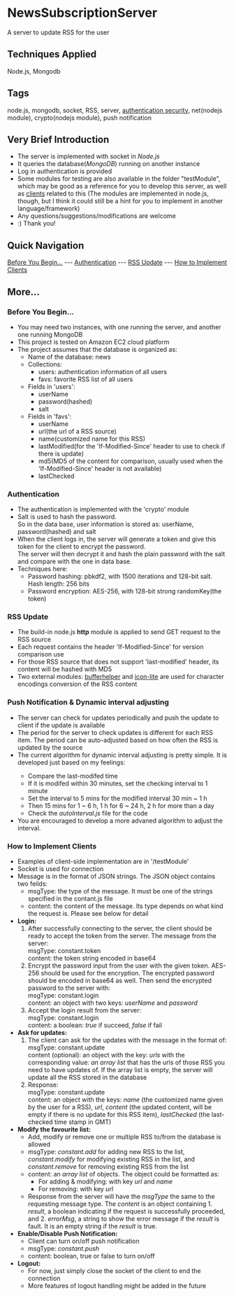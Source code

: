 NewsSubscriptionServer
======================

A server to update RSS for the user

<h2>Techniques Applied</h2>
Node.js, Mongodb

<h2>Tags</h2>
node.js, mongodb, socket, RSS, server, <a href='#authentication'>authentication security</a>, net(nodejs module), crypto(nodejs module), push notification

<h2>Very Brief Introduction</h2>
<ul>
<li>The server is implemented with socket in <em>Node.js</em></li>
<li>It queries the database(<em>MongoDB</em>) running on another instance</li>
<li>Log in authentication is provided</li>
<li>Some modules for testing are also available in the folder "testModule", which may be good as a reference for you to develop this server, as well as <a href='#how-to-implement-clients'>clients</a> related to this (The modules are implemented in node.js, though, but I think it could still be a hint for you to implement in another language/framework)</li>
<li>Any questions/suggestions/modifications are welcome</li>
<li>:) Thank you!</li>
</ul>

<h2>Quick Navigation</h2>
<a href='#before-you-begin'>Before You Begin...</a> --- <a href='#authentication'>Authentication</a> --- <a href='#rss-update'>RSS Update</a> --- 
<a href='#how-to-implement-clients'>How to Implement Clients</a>

<h2>More...</h2>
<h3>Before You Begin...</h3>
<ul>
<li>You may need two instances, with one running the server, and another one running MongoDB</li>
<li>This project is tested on Amazon EC2 cloud platform</li>
<li>The project assumes that the database is organized as:
    <ul>
	<li>Name of the database: news</li>
	<li>Collections: 
		<ul>
			<li>users: authentication information of all users</li>
			<li>favs: favorite RSS list of all users</li>
		</ul>
	</li>
	<li>Fields in 'users': 
		<ul>
			<li>userName</li>
			<li>password(hashed)</li>
			<li>salt</li>
		</ul>
	<li>Fields in 'favs': 
		<ul>
			<li>userName</li>
			<li>url(the url of a RSS source)</li>
			<li>name(customized name for this RSS)</li>
			<li>lastModified(for the 'If-Modified-Since' header to use to check if there is update)</li>
			<li>md5(MD5 of the content for comparison, usually used when the 'If-Modified-Since' header is not available)</li>
			<li>lastChecked</li>
		</ul>
	</li>
    </ul>
</li>
</ul>

<h3>Authentication</h3>
<ul>
<li>The authentication is implemented with the 'crypto' module</li>
<li>Salt is used to hash the password.<br /> 
    So in the data base, user information is stored as: userName, password(hashed) and salt</li>
<li>When the client logs in, the server will generate a token and give this token for the client
    to encrypt the password.<br />The server will then decrypt it and hash the plain password with the salt
    and compare with the one in data base.</li>
<li>Techniques here: 
    <ul>
      <li>Password hashing: pbkdf2, with 1500 iterations and 128-bit salt. Hash length: 256 bits</li>
      <li>Password encryption: AES-256, with 128-bit strong randomKey(the token)</li>
    </ul>
</li>
</ul>

<h3>RSS Update</h3>
<ul>
<li>The build-in node.js <b>http</b> module is applied to send GET request to the RSS source</li>
<li>Each request contains the header 'If-Modified-Since' for version comparison use</li>
<li>For those RSS source that does not support 'last-modified' header, its content will be hashed with MD5</li>
<li>Two external modules: <a href='https://github.com/JacksonTian/bufferhelper'>bufferhelper</a> 
and <a href='https://github.com/ashtuchkin/iconv-lite'>icon-lite</a> are used for character encodings conversion of the RSS content</li>
</ul>

<h3>Push Notification & Dynamic interval adjusting</h3>
<ul>
<li>The server can check for updates periodically and push the update to client if the update is available</li>
<li>The period for the server to check updates is different for each RSS item. 
The period can be auto-adjusted based on how often the RSS is updated by the source</li>
<li>The current algorithm for dynamic interval adjusting is pretty simple. It is developed just based on my feelings:</li>
	<ul>
		<li>Compare the last-modifed time</li>
		<li>If it is modifed within 30 minutes, set the checking interval to 1 minute</li>
		<li>Set the interval to 5 mins for the modified interval 30 min ~ 1 h</li>
		<li>Then 15 mins for 1 ~ 6 h, 1 h for 6 ~ 24 h, 2 h for more than a day</li>
		<li>Check the <em>autoInterval.js</em> file for the code</li>
	</ul>
<li>You are encouraged to develop a more advaned algorithm to adjust the interval.</li>
</ul>

<h3>How to Implement Clients</h3>
<ul>
	<li>Examples of client-side implementation are in '/testModule'</li>
	<li>Socket is used for connection</li>
	<li>Message is in the format of JSON strings. The JSON object contains two feilds: 
		<ul>
			<li>msgType: the type of the message. It must be one of the strings specified in the contant.js file</li>
			<li>content: the content of the message. Its type depends on what kind the request is. Please see below for detail</li>
		</ul>
	</li>
	<li><b>Login:</b>
		<ol>
			<li>After successfully connecting to the server, the client should be ready to accept the token from the server. The message from the server: <br/>
			msgType: constant.token<br/>
			content: the token string encoded in base64</li>
			<li>Encrypt the password input from the user with the given token. AES-256 should be used for the encryption. The encrypted password should be encoded in base64 as well.
			Then send the encrypted password to the server with: <br/>
			msgType: constant.login<br/>
			content: an object with two keys: <em>userName</em> and <em>password</em></li>
			<li>Accept the login result from the server: <br/>
			msgType: constant.login<br/>
			content: a boolean: <em>true</em> if succeed, <em>false</em> if fail</li>
		</ol>
	</li>
	<li><b>Ask for updates:</b>
		<ol>
			<li>The client can ask for the updates with the message in the format of:<br/>
			msgType: constant.update<br/>
			content (optional): an object with the key: <em>urls</em> with the corresponding value: <em>an array list</em> that has the urls of those RSS you need to have updates of. 
			If the array list is empty, the server will update all the RSS stored in the database</li>
			<li>Response: <br/>
			msgType: constant.update<br/>
			content: an object with the keys: <em>name</em> (the customized name given by the user for a RSS), 
			<em>url</em>, <em>content</em> (the updated content, will be empty if there is no update for this RSS item), <em>lastChecked</em> (the last-checked time stamp in GMT)</li>
		</ol>
	</li>
	<li><b>Modify the favourite list:</b>
		<ul>
			<li>Add, modify or remove one or multiple RSS to/from the database is allowed</li>
			<li>msgType: <em>constant.add</em> for adding new RSS to the list, 
				     <em>constant.modify</em> for modifying existing RSS in the list, and 
				     <em>constant.remove</em> for removing existing RSS from the list</li>
			<li>content: an <em>array list</em> of objects. The object could be formatted as:
				<ul>
					<li>For adding & modifying: with key <em>url</em> and <em>name</em></li>
					<li>For removing: with key <em>url</em></li>
				</ul>
			</li>
			<li>Response from the server will have the <em>msgType</em> the same to the requesting message type. The <em>content</em> is an object containing 1. <em>result</em>, a boolean indicating if the request is successfully proceeded, and 2. <em>errorMsg</em>, a string to show the error message if the <em>result</em> is fault. It is an empty string if the <em>result</em> is true.</li>
		</ul>
	</li>
	<li><b>Enable/Disable Push Notification:</b>
		<ul>
			<li>Client can turn on/off push notification</li>
			<li>msgType: <em>constant.push</em></li>
			<li>content: boolean, true or false to turn on/off</li>
		</ul>
	</li>
	<li><b>Logout:</b>
		<ul>
			<li>For now, just simply close the socket of the client to end the connection</li>
			<li>More features of logout handling might be added in the future</li>
		</ul>
	</li>

</ul>

